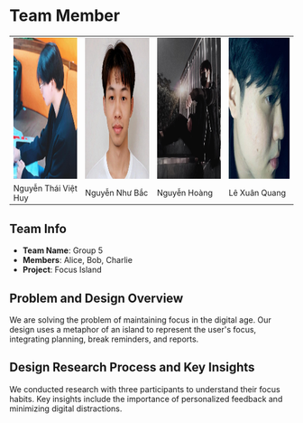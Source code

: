# Team Member

<table>
  <tr>
    <td><img src="NTVH.png" alt="Thành viên 1" width="250" height="250" /></td>
    <td><img src="NNB.png" alt="Thành viên 2" width="250" height="250"/></td>
    <td><img src="NH.png" alt="Thành viên 3" width="250" height="250"/></td>
    <td><img src="LXQ.png" alt="Thành viên 3" width="250" height="250"/></td>
  </tr>
  <tr>
    <td>Nguyễn Thái Việt Huy</td>
    <td>Nguyễn Như Bắc</td>
    <td>Nguyễn Hoàng</td>
    <td>Lê Xuân Quang</td>
  </tr>
</table>


## Team Info
- **Team Name**: Group 5
- **Members**: Alice, Bob, Charlie
- **Project**: Focus Island

## Problem and Design Overview
We are solving the problem of maintaining focus in the digital age. Our design uses a metaphor of an island to represent the user's focus, integrating planning, break reminders, and reports.

## Design Research Process and Key Insights
We conducted research with three participants to understand their focus habits. Key insights include the importance of personalized feedback and minimizing digital distractions.
